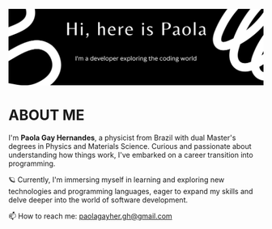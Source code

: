![Banner](https://github.com/paolagay/paolagay/blob/main/readme_banner.png?raw=true)

# ABOUT ME

I'm <strong>Paola Gay Hernandes</strong>, a physicist from Brazil with dual Master's degrees in Physics and Materials Science. Curious and passionate about understanding how things work, I've embarked on a career transition into programming.

🪐 Currently, I'm immersing myself in learning and exploring new technologies and programming languages, eager to expand my skills and delve deeper into the world of software development.

📫 How to reach me: <a href="mailto:paolagayher.gh@gmail.com">paolagayher.gh@gmail.com</a>

